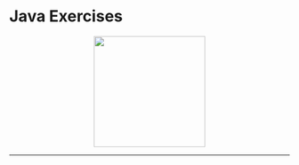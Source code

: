 <!-- markdownlint-disable MD032 MD033-->
# **Java Exercises**

<p align="center">
    <img src="https://github.com/gabsalvo/Java/assets/72619479/8d356ed6-2949-463f-a51b-db622e9b3d63" width="200">
</p>

---
